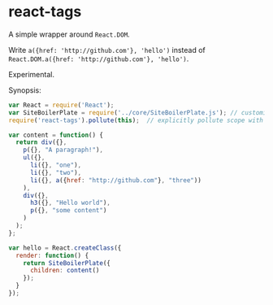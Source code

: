 # react-tags

A simple wrapper around `React.DOM`. 

Write `a({href: 'http://github.com'}, 'hello')` instead of `React.DOM.a({href: 'http://github.com'}, 'hello')`.

Experimental.

Synopsis:

```javascript
var React = require('React');
var SiteBoilerPlate = require('../core/SiteBoilerPlate.js'); // customize
require('react-tags').pollute(this);  // explicitly pollute scope with tags

var content = function() {
  return div({}, 
    p({}, "A paragraph!"),
    ul({}, 
      li({}, "one"),
      li({}, "two"),
      li({}, a({href: "http://github.com"}, "three"))
    ),
    div({}, 
      h3({}, "Hello world"),
      p({}, "some content")
    )
  );
};

var hello = React.createClass({
  render: function() {
    return SiteBoilerPlate({
      children: content()
    });
  }
});
```